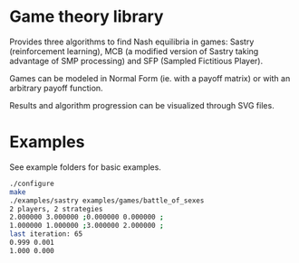 # Game theory library

Provides three algorithms to find Nash equilibria in games: Sastry
(reinforcement learning), MCB (a modified version of Sastry taking
advantage of SMP processing) and SFP (Sampled Fictitious Player).

Games can be modeled in Normal Form (ie. with a payoff matrix) or with
an arbitrary payoff function.

Results and algorithm progression can be visualized through SVG files.

# Examples
See example folders for basic examples.

```sh
./configure
make
./examples/sastry examples/games/battle_of_sexes 
2 players, 2 strategies
2.000000 3.000000 ;0.000000 0.000000 ;
1.000000 1.000000 ;3.000000 2.000000 ;
last iteration: 65
0.999 0.001 
1.000 0.000 
```
